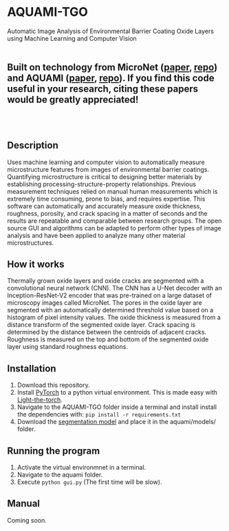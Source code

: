 # AQUAMI-TGO
Automatic Image Analysis of Environmental Barrier Coating Oxide Layers using Machine Learning and Computer Vision
<br><br>
## Built on technology from MicroNet ([paper](https://www.nature.com/articles/s41524-022-00878-5), [repo](https://github.com/nasa/pretrained-microscopy-models)) and AQUAMI ([paper](https://www.sciencedirect.com/science/article/abs/pii/S0927025617304184), [repo](https://github.com/JStuckner/aquami)). If you find this code useful in your research, citing these papers would be greatly appreciated!
<br><br>

## Description
Uses machine learning and computer vision to automatically measure microstructure features from images of environmental barrier coatings. Quantifying microstructure is critical to designing better materials by establishing processing-structure-property relationships. Previous measurement techniques relied on manual human measurements which is extremely time consuming, prone to bias, and requires expertise. This software can automatically and accurately measure oxide thickness, roughness, porosity, and crack spacing in a matter of seconds and the results are repeatable and comparable between research groups. The open source GUI and algorithms can
be adapted to perform other types of image analysis and have been applied to analyze many other material microstructures.

## How it works
Thermally grown oxide layers and oxide cracks are segmented with a convolutional neural network (CNN). The CNN has a U-Net decoder with an Inception-ResNet-V2 encoder that was pre-trained on a large dataset of microscopy images called MicroNet. The pores in the oxide layer are segmented with an automatically determined threshold value based on a histogram of pixel intensity values. The oxide thickness is measured from a distance transform of the segmented oxide layer. Crack spacing is determined by the distance between the centroids of adjacent cracks. Roughness is measured on the top and bottom of the segmented oxide layer using standard roughness equations.

## Installation
1. Download this repository.
1. Install [PyTorch](https://pytorch.org/) to a python virtual environment. This is made easy with [Light-the-torch](https://github.com/pmeier/light-the-torch).
2. Navigate to the AQUAMI-TGO folder inside a terminal and install install the dependencies with:
`pip install -r requirements.txt`
1. Download the [segmentation model]() and place it in the aquami/models/ folder.

## Running the program
1. Activate the virtual environmnet in a terminal.
2. Navigate to the aquami folder.
3. Execute `python gui.py` (The first time will be slow).

## Manual
Coming soon.

